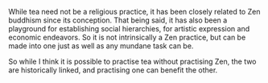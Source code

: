 While tea need not be a religious practice, it has been closely related to Zen buddhism since its conception. That being said, it has also been a playground for establishing social hierarchies, for artistic expression and economic endeavors. So it is not intrinsically a Zen practice, but can be made into one just as well as any mundane task can be.

So while I think it is possible to practise tea without practising Zen, the two are historically linked, and practising one can benefit the other.
